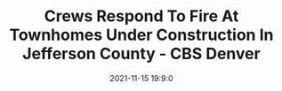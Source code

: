 ---
"title": "Crews Respond To Fire At Townhomes Under Construction In Jefferson County - CBS Denver"
"date": "2021-11-15 19:9:0"
"feed_name": "GOOGLENEWSCONSTRUCTION"
"feed_website": "https://news.google.com/search?q=construction%2Bincident&hl=en-US&gl=US&ceid=US:en"
"feed_rss": "https://news.google.com/rss/search?q=construction%2Bincident&hl=en-US&gl=US&ceid=US:en"
"link": "https://denver.cbslocal.com/2021/11/15/police-street-racers-accused-causing-crash-killed-21-year-old-woman-westminster/"
"source": "{'href': 'https://denver.cbslocal.com', 'title': 'CBS Denver'}"
"file": "_posts/2021-1-1-75c815809ffbd1355db627e024b01fd60451d05d.md"
"accident": "1"
"drilling": "0"
"dead": "0"
"injured": "0"
"arrested": "0"
"place": "unknown place"
"where": "unknown site"
"causes": "unknown"
"place_uri": "unknown place"
---